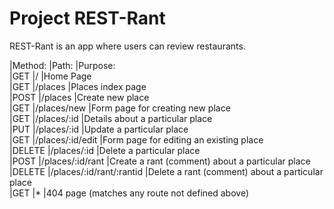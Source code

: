 # Project REST-Rant

REST-Rant is an app where users can review restaurants.

|Method:  |Path:                    |Purpose:                           
|GET      |/                        |Home Page                                   
|GET      |/places                  |Places index page                          
|POST     |/places                  |Create new place                                   
|GET      |/places/new              |Form page for creating new place                                   
|GET      |/places/:id              |Details about a particular place                                   
|PUT      |/places/:id              |Update a particular place                                   
|GET      |/places/:id/edit         |Form page for editing an existing place                                   
|DELETE   |/places/:id              |Delete a particular place                                       
|POST     |/places/:id/rant         |Create a rant (comment) about a particular place                                   
|DELETE   |/places/:id/rant/:rantid |Delete a rant (comment) about a particular place                                   
|GET      |*                        |404 page (matches any route not defined above)                                   